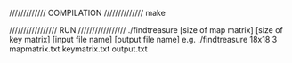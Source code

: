 ///////////// COMPILATION //////////////
make

///////////////// RUN ///////////////// 
./findtreasure [size of map matrix] [size of key matrix] [input file name] [output file name] 
e.g. ./findtreasure 18x18 3 mapmatrix.txt keymatrix.txt output.txt

